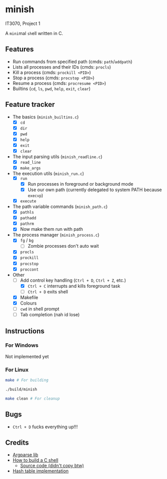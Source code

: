 # minish

IT3070, Project 1

A `mini`mal `sh`ell written in C.

## Features

- Run commands from specified path (cmds: `path`/`addpath`)
- Lists all processes and their IDs (cmds: `procls`)
- Kill a process (cmds: `prockill <PID>`)
- Stop a process (cmds: `procstop <PID>`)
- Resume a process (cmds: `procresume <PID>`)
- Builtins (`cd`, `ls`, `pwd`, `help`, `exit`, `clear`)

## Feature tracker

- The basics (`minish_builtins.c`)
  - [x] `cd`
  - [x] `dir`
  - [x] `pwd`
  - [x] `help`
  - [x] `exit`
  - [x] `clear`
- The input parsing utils (`minish_readline.c`)
  - [x] `read_line`
  - [x] `make_args`
- The execution utils (`minish_run.c`)
  - [x] `run`
    - [x] Run processes in foreground or background mode
    - [x] Use our own path (currently delegated to system PATH because `execvp`)
  - [x] `execute`
- The path variable commands (`minish_path.c`)
  - [x] `pathls`
  - [x] `pathadd`
  - [x] `pathrm`
  - [x] Now make them run with path
- The process manager (`minish_process.c`)
  - [x] `fg` / `bg`
    - [ ] Zombie processes don't auto wait
  - [x] `procls`
  - [x] `prockill`
  - [x] `procstop`
  - [x] `proccont`
- Other
  - [ ] Add control key handling (`Ctrl + D`, `Ctrl + Z`, etc.)
    - [x] `Ctrl + C` interrupts and kills foreground task
    - [ ] `Ctrl + D` exits shell 
  - [x] Makefile
  - [x] Colours
  - [ ] `cwd` in shell prompt
  - [ ] Tab completion (nah id lose)

## Instructions

### For Windows

Not implemented yet

### For Linux

```bash
make # For building

./build/minish

make clean # For cleanup
```

## Bugs

- `Ctrl + D` fucks everything up!!!

## Credits

- [Argparse lib](https://github.com/cofyc/argparse)
- [How to build a C shell](https://brennan.io/2015/01/16/write-a-shell-in-c/)
  - [Source code (didn't copy btw)](https://github.com/brenns10/lsh)
- [Hash table implementation](https://github.com/google/cwisstable)